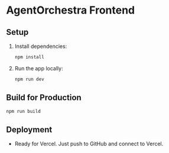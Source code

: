 # AgentOrchestra Frontend

## Setup

1. Install dependencies:
   ```bash
   npm install
   ```
2. Run the app locally:
   ```bash
   npm run dev
   ```

## Build for Production
```bash
npm run build
```

## Deployment
- Ready for Vercel. Just push to GitHub and connect to Vercel. 